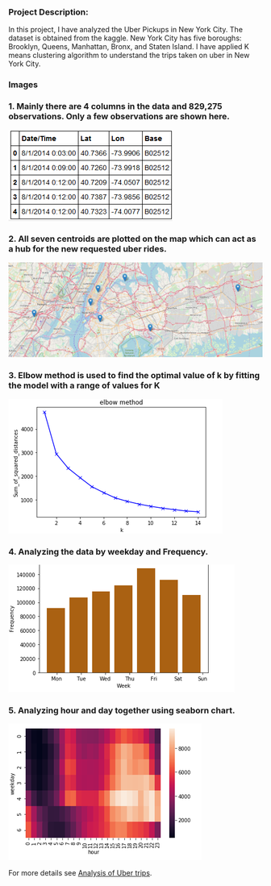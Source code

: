 ### Project Description:
In this project, I have analyzed the Uber Pickups in New York City. The dataset is obtained from the kaggle. New York City has five boroughs: Brooklyn, Queens, Manhattan, Bronx, and Staten Island. I have applied K means clustering algorithm to understand the trips taken on uber in New York City.

### Images

### 1. Mainly there are 4 columns in the data and 829,275 observations. Only a few observations are shown here.
![](images/ut_pic2.png)<br/>


### 2. All seven centroids are plotted on the map which can act as a hub for the new requested uber rides.
![](images/ut_pic1.png)<br/>


### 3. Elbow method is used to find the optimal value of k by fitting the model with a range of values for K
![](images/ut_pic3.png)<br/>

### 4. Analyzing the data by weekday and Frequency.
![](images/ut_pic4.png)<br/>

### 5. Analyzing hour and day together using seaborn chart.
![](images/ut_pic5.png)<br/>





For more details see [Analysis of Uber trips](https://github.com/smit-collab/Data-analysis-for-Uber-trips).




